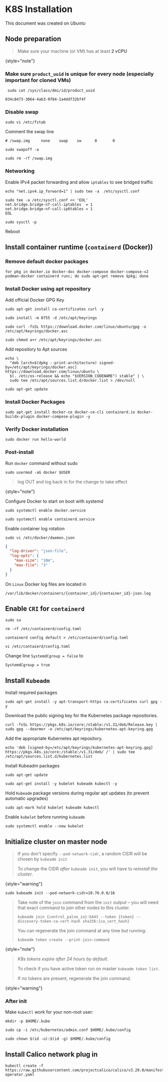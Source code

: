# K8S Installation
This document was created on _Ubuntu_

## Node preparation
>Make sure your machine (or VM) has at least **2 vCPU**
> 
{style="note"}
### Make sure `product_uuid` is unique for every node (especially important for cloned VMs)
```shell
 sudo cat /sys/class/dmi/id/product_uuid
```
```shell
034c8473-3064-4ab3-9f84-1a4ddf32bf4f
```
### Disable swap
```Shell
sudo vi /etc/fstab
```
Comment the swap line
```Shell
# /swap.img     none    swap    sw      0       0
```
```Shell
sudo swapoff -a
```
```shell
sudo rm -rf /swap.img
```
### Networking
Enable IPv4 packet forwarding and allow `iptables` to see bridged traffic
```shell
echo "net.ipv4.ip_forward=1" | sudo tee -a  /etc/sysctl.conf
```
```shell
sudo tee -a /etc/sysctl.conf << 'EOL'
net.bridge.bridge-nf-call-iptables  = 1
net.bridge.bridge-nf-call-ip6tables = 1
EOL
```
```shell
sudo sysctl -p
```
Reboot
## Install container runtime (`containerd` (Docker))
### Remove default docker packages
```shell
for pkg in docker.io docker-doc docker-compose docker-compose-v2 podman-docker containerd runc; do sudo apt-get remove $pkg; done
```
### Install Docker using apt repository
Add official Docker GPG Key
```Shell
sudo apt-get install ca-certificates curl -y
```
```Shell
sudo install -m 0755 -d /etc/apt/keyrings
```
```Shell
sudo curl -fsSL https://download.docker.com/linux/ubuntu/gpg -o /etc/apt/keyrings/docker.asc
```
```Shell
sudo chmod a+r /etc/apt/keyrings/docker.asc
```
Add repository to Apt sources
```Shell
echo \
  "deb [arch=$(dpkg --print-architecture) signed-by=/etc/apt/keyrings/docker.asc] https://download.docker.com/linux/ubuntu \
  $(. /etc/os-release && echo "$VERSION_CODENAME") stable" | \
  sudo tee /etc/apt/sources.list.d/docker.list > /dev/null
```
```Shell
sudo apt-get update
```
### Install Docker Packages
```Shell
sudo apt-get install docker-ce docker-ce-cli containerd.io docker-buildx-plugin docker-compose-plugin -y
```
### Verify Docker installation
````Shell
sudo docker run hello-world
````
### Post-install
Run `docker` command without sudo
```Shell
sudo usermod -aG docker $USER
```
> log OUT and log back in for the change to take effect
> 
{style="note"}

Configure Docker to start on boot with systemd
```Shell
sudo systemctl enable docker.service
```
```Shell
sudo systemctl enable containerd.service
```
Enable container log rotation
```Shell
sudo vi /etc/docker/daemon.json
```
```json
{
  "log-driver": "json-file",
  "log-opts": {
    "max-size": "10m",
    "max-file": "3"
  }
}
```
On `Linux` Docker log files are located in
```shell
/var/lib/docker/containers/{container_id}/{container_id}-json.log
```
## Enable `CRI` for `containerd`
```shell
sudo su
```
```Shell
rm -rf /etc/containerd/config.toml
```
```shell
containerd config default > /etc/containerd/config.toml
```
```shell
vi /etc/contaierd/config.toml
```
Change line `SystemdCgroup = false` to
```shell
SystemdCgroup = true
```
## Install `Kubeadm`
Install required packages
```Shell
sudo apt-get install -y apt-transport-https ca-certificates curl gpg -y
```
Download the public signing key for the Kubernetes package repositories.
```Shell
curl -fsSL https://pkgs.k8s.io/core:/stable:/v1.31/deb/Release.key | sudo gpg --dearmor -o /etc/apt/keyrings/kubernetes-apt-keyring.gpg
```
Add the appropriate Kubernetes apt repository.
```Shell
echo 'deb [signed-by=/etc/apt/keyrings/kubernetes-apt-keyring.gpg] https://pkgs.k8s.io/core:/stable:/v1.31/deb/ /' | sudo tee /etc/apt/sources.list.d/kubernetes.list
```
Install Kubeadm packages
```Shell
sudo apt-get update
```
```Shell
sudo apt-get install -y kubelet kubeadm kubectl -y
```
Hold `Kubeadm` package versions during regular apt updates (to prevent automatic upgrades)
```Shell
sudo apt-mark hold kubelet kubeadm kubectl
```
Enable `kubelet` before running `kubeadm`
```Shell
sudo systemctl enable --now kubelet
```
## Initialize cluster on master node
> If you don't specify `--pod-network-cidr`, a random CIDR will be chosen by `kubeadm init`
> 
> To change the CIDR _after_ `kubeadm init`, you will have to _reinstall the cluster_.
> 
{style="warning"}
```Shell
sudo kubeadm init --pod-network-cidr=10.76.0.0/16
```
> Take note of the `join` command from the `init` output – you will need that exact command to join other nodes to this cluster.
> 
> `kubeadm join {control_palne_io}:6443 --token {token} --discovery-token-ca-cert-hash sha256:{ca_cert_hash}`
> 
> You can regenerate the join command at any time but running:
> ```shell
>kubeadm token create --print-join-command
>```
{style="note"}
> _K8s tokens expire after 24 hours by default_.
> 
> To check if you have active token run on master `kubeadm token list`.
> 
> If no tokens are present, regenerate the join command.
> 
{style="warning"}
### After init
Make `kubectl` work for your non-root user:
```Shell
mkdir -p $HOME/.kube
```
```Shell
sudo cp -i /etc/kubernetes/admin.conf $HOME/.kube/config
```
```Shell
sudo chown $(id -u):$(id -g) $HOME/.kube/config
```
## Install Calico network plug in
```Shell
kubectl create -f https://raw.githubusercontent.com/projectcalico/calico/v3.29.0/manifests/tigera-operator.yaml
```